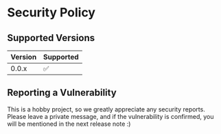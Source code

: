 # Security Policy

## Supported Versions


| Version | Supported          |
| ------- | ------------------ |
| 0.0.x   | :white_check_mark: |

## Reporting a Vulnerability

This is a hobby project, so we greatly appreciate any security reports. 
Please leave a private message, and if the vulnerability is confirmed, you will be mentioned in the next release note :)
